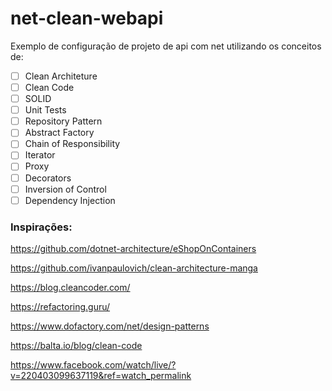 # net-clean-webapi
Exemplo de configuração de projeto de  api com net utilizando os conceitos de:

- [ ] Clean Architeture
- [ ] Clean Code
- [ ] SOLID
- [ ] Unit Tests
- [ ] Repository Pattern
- [ ] Abstract Factory
- [ ] Chain of Responsibility
- [ ] Iterator
- [ ] Proxy
- [ ] Decorators
- [ ] Inversion of Control
- [ ] Dependency Injection

### Inspirações:

https://github.com/dotnet-architecture/eShopOnContainers

https://github.com/ivanpaulovich/clean-architecture-manga

https://blog.cleancoder.com/

https://refactoring.guru/

https://www.dofactory.com/net/design-patterns

https://balta.io/blog/clean-code

https://www.facebook.com/watch/live/?v=220403099637119&ref=watch_permalink


